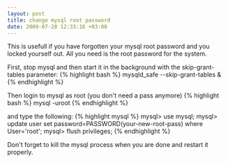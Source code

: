 ```yaml
--- 
layout: post
title: change mysql root password
date: 2009-07-28 12:33:16 +03:00
---
```

This is usefull if you have forgotten your mysql root password and you locked yourself out.
All you need is the root password for the system.

First, stop mysql and then start it in the background with the skip-grant-tables parameter:
{% highlight bash %}
mysqld_safe --skip-grant-tables &
{% endhighlight %}

Then login to mysql as root (you don't need a pass anymore)
{% highlight bash %}
mysql -uroot
{% endhighlight %}

and type the following:
{% highlight mysql %}
mysql> use mysql;
mysql> update user set password=PASSWORD(your-new-root-pass) where User='root';
mysql> flush privileges;
{% endhighlight %}

Don't forget to kill the mysql process when you are done and restart it properly.
